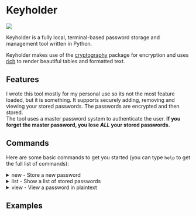 # Keyholder

<img src="https://files.catbox.moe/3shfq7.png"/>

Keyholder is a fully local, terminal-based password storage and management tool written in Python.

Keyholder makes use of the [cryptography](https://github.com/pyca/cryptography/) package for encryption and uses [rich](https://github.com/Textualize/rich) to render beautiful tables and formatted text.

## Features
I wrote this tool mostly for my personal use so its not the most feature loaded, but it is something. It supports securely adding, removing and viewing your stored passwords. The passwords are encrypted and then stored. <br>
The tool uses a master password system to authenticate the user. **If you forget the master password, you lose _ALL_ your stored passwords.**

## Commands
Here are some basic commands to get you started (you can type `help` to get the full list of commands):

<details>
  <summary>new - Store a new password</summary>
  Running `new` asks you the title to give to the password, the password itself and optional notes.
</details>
<details>
  <summary>list - Show a list of stored passwords</summary>
  Shows a list of the passwords stored in a table. This does not actually show the password in plaintext.
</details>
<details>
  <summary>view - View a password in plaintext</summary>
  Running <code>view ID</code> displays the password with id <code>ID</code> in plaintext for a few seconds.
</details>

## Examples


